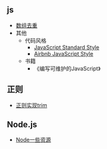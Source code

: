 ## js
- [数组去重](./js/arrayDedulplication.md)
- 其他
  + 代码风格
    * [JavaScript Standard Style](https://standardjs.com/)
    * [Airbnb JavaScript Style](http://airbnb.io/javascript/)
  + 书籍
    * 《编写可维护的JavaScript》

## 正则
- [正则实现trim](./regExp/regExp.md
)

## Node.js
- [Node一些资源](./node/resource.md)